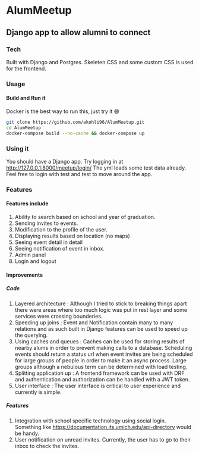 # AlumMeetup


##  Django app to allow alumni to connect

### Tech
Built with Django and Postgres. Skeleten CSS and some custom CSS is used for the frontend.

### Usage
#### Build and Run it
Docker is the best way to run this, just try it :smile:
```bash
git clone https://github.com/akohli96/AlumMeetup.git
cd AlumMeetup
docker-compose build --no-cache && docker-compose up
```
### Using it
You should have a Django app.
Try logging in at http://127.0.0.1:8000/meetup/login/
The yml loads some test data already. 
Feel free to login with test and test to move around the app.

### Features
#### Features include
1. Ability to search based on school and year of graduation.
2. Sending invites to events.
3. Modification to the profile of the user.
4. Displaying results based on location (no maps)
5. Seeing event detail in detail
6. Seeing notification of event in inbox.
7. Admin panel
8. Login and logout

#### Improvements
##### Code
1. Layered architecture : Although I tried to stick to breaking things apart there were areas where too much logic was put in rest layer and some services were crossing bounderies.
2. Speeding up joins : Event and Notification contain many to many relations and as such built in Django features can be used to speed up the querying.
3. Using caches and queues : Caches can be used for storing results of nearby alums in order to prevent making calls to a database. Scheduling events should return a status url when event invites are being scheduled for large groups of people in order to make it an async process. Large groups although a nebulous term can be determined with load testing.
4. Splitting application up : A frontend framework can be used with DRF and authentication and authorization can be handled with a JWT token.
5. User interface : The user interface is critical to user experience and currently is simple.

##### Features
1. Integration with school specific technology using social login. Something like https://documentation.its.umich.edu/api-directory would be handy.
2. User notification on unread invites. Currently, the user has to go to their inbox to check the invites.
